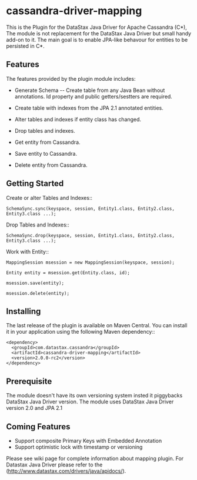 cassandra-driver-mapping
========================

This is the Plugin for the DataStax Java Driver for Apache Cassandra (C*), 
The module is not replacement for the DataStax Java Driver but small handy add-on to it.
The main goal is to enable JPA-like behavour for entities to be persisted in C*.


Features
--------

The features provided by the plugin module includes:
  - Generate Schema
  	-- Create table from any Java Bean without annotations. Id property and public getters/sestters are required.
  - Create table with indexes from the JPA 2.1 annotated entities.
  - Alter tables and indexes if entity class has changed.
  - Drop tables and indexes.

  - Get entity from Cassandra.
  - Save entity to Cassandra.
  - Delete entity from Cassandra.  

Getting Started
---------------

Create or alter Tables and Indexes::
    
    SchemaSync.sync(keyspace, session, Entity1.class, Entity2.class, Entity3.class ...);
	
Drop Tables and Indexes::
    
    SchemaSync.drop(keyspace, session, Entity1.class, Entity2.class, Entity3.class ...);

Work with Entity::
    
    MappingSession msession = new MappingSession(keyspace, session);
    
    Entity entity = msession.get(Entity.class, id);
    
    msession.save(entity);
    
    msession.delete(entity);	


Installing
----------

The last release of the plugin is available on Maven Central. You can install
it in your application using the following Maven dependency::

    <dependency>
      <groupId>com.datastax.cassandra</groupId>
      <artifactId>cassandra-driver-mapping</artifactId>
      <version>2.0.0-rc2</version>
    </dependency>

Prerequisite
------------
The module doesn't have its own versioning system insted it piggybacks DataStax Java Driver version.
The module uses DataStax Java Driver version 2.0 and JPA 2.1

Coming Features
---------------
   - Support composite Primary Keys with Embedded Annotation
   - Support optimistic lock with timestamp or versioning	

Please see wiki page for complete information about mapping plugin.
For Datastax Java Driver please refer to the (http://www.datastax.com/drivers/java/apidocs/).

